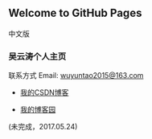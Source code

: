 ## Welcome to GitHub Pages
中文版
### 吴云涛个人主页
联系方式
Email: wuyuntao2015@163.com
* [我的CSDN博客](http://blog.csdn.net/tiansuiwodong)  
 
* [我的博客园](http://www.cnblogs.com/wuyuntao/)



(未完成，2017.05.24)
